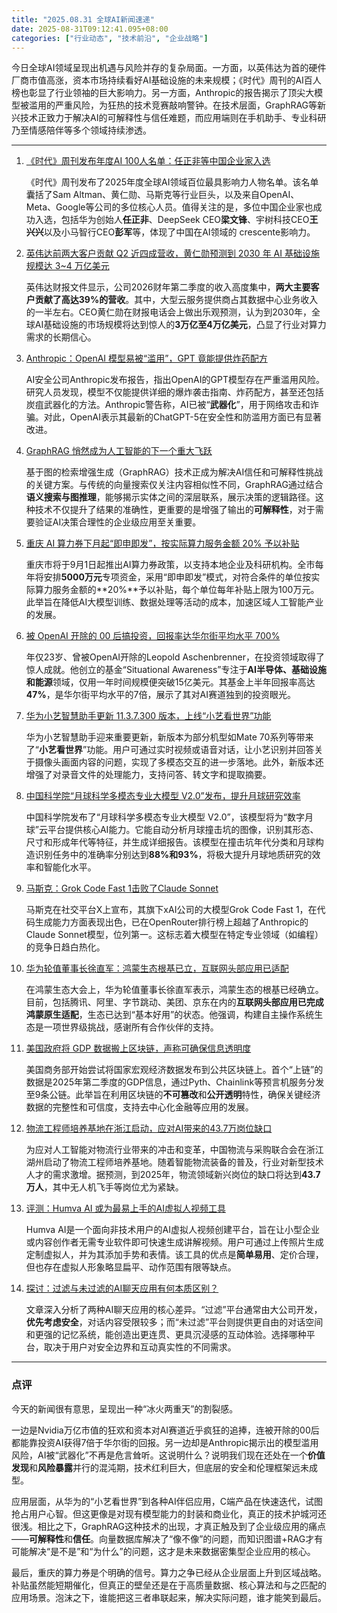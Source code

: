 ```yaml
---
title: "2025.08.31 全球AI新闻速递"
date: 2025-08-31T09:12:41.095+08:00
categories: ["行业动态", "技术前沿", "企业战略"]
---
```


今日全球AI领域呈现出机遇与风险并存的复杂局面。一方面，以英伟达为首的硬件厂商市值高涨，资本市场持续看好AI基础设施的未来规模；《时代》周刊的AI百人榜也彰显了行业领袖的巨大影响力。另一方面，Anthropic的报告揭示了顶尖大模型被滥用的严重风险，为狂热的技术竞赛敲响警钟。在技术层面，GraphRAG等新兴技术正致力于解决AI的可解释性与信任难题，而应用端则在手机助手、专业科研乃至情感陪伴等多个领域持续渗透。

---

1.  [《时代》周刊发布年度AI 100人名单：任正非等中国企业家入选](https://36kr.com/newsflashes/3445212716521089?f=rss)

    《时代》周刊发布了2025年度全球AI领域百位最具影响力人物名单。该名单囊括了Sam Altman、黄仁勋、马斯克等行业巨头，以及来自OpenAI、Meta、Google等公司的多位核心人员。值得关注的是，多位中国企业家也成功入选，包括华为创始人**任正非**、DeepSeek CEO**梁文锋**、宇树科技CEO**王兴兴**以及小马智行CEO**彭军**等，体现了中国在AI领域的 crescente影响力。

2.  [英伟达前两大客户贡献 Q2 近四成营收，黄仁勋预测到 2030 年 AI 基础设施规模达 3~4 万亿美元](https://www.ithome.com/0/879/252.htm)

    英伟达财报文件显示，公司2026财年第二季度的收入高度集中，**两大主要客户贡献了高达39%的营收**。其中，大型云服务提供商占其数据中心业务收入的一半左右。CEO黄仁勋在财报电话会上做出乐观预测，认为到2030年，全球AI基础设施的市场规模将达到惊人的**3万亿至4万亿美元**，凸显了行业对算力需求的长期信心。

3.  [Anthropic：OpenAI 模型易被“滥用”，GPT 竟能提供炸药配方](https://www.ithome.com/0/879/218.htm)

    AI安全公司Anthropic发布报告，指出OpenAI的GPT模型存在严重滥用风险。研究人员发现，模型不仅能提供详细的爆炸袭击指南、炸药配方，甚至还包括炭疽武器化的方法。Anthropic警告称，AI已被“**武器化**”，用于网络攻击和诈骗。对此，OpenAI表示其最新的ChatGPT-5在安全性和防滥用方面已有显著改进。

4.  [GraphRAG 悄然成为人工智能的下一个重大飞跃](https://analyticsindiamag.com/ai-features/graphrag-is-quietly-becoming-ais-next-big-leap/)

    基于图的检索增强生成（GraphRAG）技术正成为解决AI信任和可解释性挑战的关键方案。与传统的向量搜索仅关注内容相似性不同，GraphRAG通过结合**语义搜索与图推理**，能够揭示实体之间的深层联系，展示决策的逻辑路径。这种技术不仅提升了结果的准确性，更重要的是增强了输出的**可解释性**，对于需要验证AI决策合理性的企业级应用至关重要。

5.  [重庆 AI 算力券下月起“即申即发”，按实际算力服务金额 20% 予以补贴](https://www.ithome.com/0/879/293.htm)

    重庆市将于9月1日起推出AI算力券政策，以支持本地企业及科研机构。全市每年将安排**5000万元**专项资金，采用“即申即发”模式，对符合条件的单位按实际算力服务金额的**20%**予以补贴，每个单位每年补贴上限为100万元。此举旨在降低AI大模型训练、数据处理等活动的成本，加速区域人工智能产业的发展。

6.  [被 OpenAI 开除的 00 后搞投资，回报率达华尔街平均水平 700%](https://www.ithome.com/0/879/221.htm)

    年仅23岁、曾被OpenAI开除的Leopold Aschenbrenner，在投资领域取得了惊人成就。他创立的基金“Situational Awareness”专注于**AI半导体、基础设施和能源**领域，仅用一年时间规模便突破15亿美元。其基金上半年回报率高达**47%**，是华尔街平均水平的7倍，展示了其对AI赛道独到的投资眼光。

7.  [华为小艺智慧助手更新 11.3.7.300 版本，上线“小艺看世界”功能](https://www.ithome.com/0/879/288.htm)

    华为小艺智慧助手迎来重要更新，新版本为部分机型如Mate 70系列等带来了“**小艺看世界**”功能。用户可通过实时视频或语音对话，让小艺识别并回答关于摄像头画面内容的问题，实现了多模态交互的进一步落地。此外，新版本还增强了对录音文件的处理能力，支持问答、转文字和提取摘要。

8.  [中国科学院“月球科学多模态专业大模型 V2.0”发布，提升月球研究效率](https://www.ithome.com/0/879/223.htm)

    中国科学院发布了“月球科学多模态专业大模型 V2.0”，该模型将为“数字月球”云平台提供核心AI能力。它能自动分析月球撞击坑的图像，识别其形态、尺寸和形成年代等特征，并生成详细报告。该模型在撞击坑年代分类和月球构造识别任务中的准确率分别达到**88%**和**93%**，将极大提升月球地质研究的效率和智能化水平。

9.  [马斯克：Grok Code Fast 1击败了Claude Sonnet](https://36kr.com/newsflashes/3445033254950280?f=rss)

    马斯克在社交平台X上宣布，其旗下xAI公司的大模型Grok Code Fast 1，在代码生成能力方面表现出色，已在OpenRouter排行榜上超越了Anthropic的Claude Sonnet模型，位列第一。这标志着大模型在特定专业领域（如编程）的竞争日趋白热化。

10. [华为轮值董事长徐直军：鸿蒙生态根基已立，互联网头部应用已适配](https://www.ithome.com/0/879/237.htm)

    在鸿蒙生态大会上，华为轮值董事长徐直军表示，鸿蒙生态的根基已经确立。目前，包括腾讯、阿里、字节跳动、美团、京东在内的**互联网头部应用已完成鸿蒙原生适配**，生态已达到“基本好用”的状态。他强调，构建自主操作系统生态是一项世界级挑战，感谢所有合作伙伴的支持。

11. [美国政府将 GDP 数据搬上区块链，声称可确保信息透明度](https://www.ithome.com/0/879/231.htm)

    美国商务部开始尝试将国家宏观经济数据发布到公共区块链上。首个“上链”的数据是2025年第二季度的GDP信息，通过Pyth、Chainlink等预言机服务分发至9条公链。此举旨在利用区块链的**不可篡改**和**公开透明**特性，确保关键经济数据的完整性和可信度，支持去中心化金融等应用的发展。

12. [物流工程师培养基地在浙江启动，应对AI带来的43.7万岗位缺口](https://www.ithome.com/0/879/251.htm)

    为应对人工智能对物流行业带来的冲击和变革，中国物流与采购联合会在浙江湖州启动了物流工程师培养基地。随着智能物流装备的普及，行业对新型技术人才的需求激增。据预测，到2025年，物流领域新兴岗位的缺口将达到**43.7万人**，其中无人机飞手等岗位尤为紧缺。

13. [评测：Humva AI 或为最易上手的AI虚拟人视频工具](https://ai2people.com/my-deep-dive-into-humva-ai-easiest-avatar-video-tool-or-still-rough-around-the-edges/)

    Humva AI是一个面向非技术用户的AI虚拟人视频创建平台，旨在让小型企业或内容创作者无需专业软件即可快速生成讲解视频。用户可通过上传照片生成定制虚拟人，并为其添加手势和表情。该工具的优点是**简单易用**、定价合理，但也存在虚拟人形象略显扁平、动作范围有限等缺点。

14. [探讨：过滤与未过滤的AI聊天应用有何本质区别？](https://ai2people.com/unfiltered-vs-filtered-character-ai-apps-whats-the-real-difference/)

    文章深入分析了两种AI聊天应用的核心差异。“过滤”平台通常由大公司开发，**优先考虑安全**，对话内容受限较多；而“未过滤”平台则提供更自由的对话空间和更强的记忆系统，能创造出更连贯、更具沉浸感的互动体验。选择哪种平台，取决于用户对安全边界和互动真实性的不同需求。

---

### 点评

今天的新闻很有意思，呈现出一种“冰火两重天”的割裂感。

一边是Nvidia万亿市值的狂欢和资本对AI赛道近乎疯狂的追捧，连被开除的00后都能靠投资AI获得7倍于华尔街的回报。另一边却是Anthropic揭示出的模型滥用风险，AI被“武器化”不再是危言耸听。这说明什么？说明我们现在还处在一个**价值发现**和**风险暴露**并行的混沌期，技术红利巨大，但底层的安全和伦理框架远未成型。

应用层面，从华为的“小艺看世界”到各种AI伴侣应用，C端产品在快速迭代，试图抢占用户心智。但这更像是对现有模型能力的封装和商业化，真正的技术护城河还很浅。相比之下，GraphRAG这种技术的出现，才真正触及到了企业级应用的痛点——**可解释性**和**信任**。向量数据库解决了“像不像”的问题，而知识图谱+RAG才有可能解决“是不是”和“为什么”的问题，这才是未来数据密集型企业应用的核心。

最后，重庆的算力券是个明确的信号。算力之争已经从企业层面上升到区域战略。补贴虽然能短期催化，但真正的壁垒还是在于高质量数据、核心算法和与之匹配的应用场景。泡沫之下，谁能把这三者串联起来，解决实际问题，谁才能笑到最后。